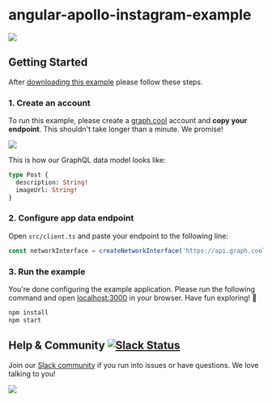 # angular-apollo-instagram-example
![](http://i.imgur.com/acxRg0p.png)

## Getting Started

After [downloading this example](https://github.com/graphcool-examples/angular-apollo-instagram-example/archive/master.zip) please follow these steps.

### 1. Create an account

To run this example, please create a [graph.cool](http://graph.cool) account and **copy your endpoint**. This shouldn't take longer than a minute. We promise!

![](http://i.imgur.com/ytXDR4B.gif)

This is how our GraphQL data model looks like:

```graphql
type Post {
  description: String!
  imageUrl: String!
}
```

### 2. Configure app data endpoint

Open `src/client.ts` and paste your endpoint to the following line:

```js
const networkInterface = createNetworkInterface('https://api.graph.cool/simple/v1/__PROJECT_ID__')
```


### 3. Run the example

You're done configuring the example application. Please run the following command and open [localhost:3000](http://localhost:3000) in your browser. Have fun exploring! 🎉

```sh
npm install
npm start
```


## Help & Community [![Slack Status](https://slack.graph.cool/badge.svg)](https://slack.graph.cool)

Join our [Slack community](http://slack.graph.cool/) if you run into issues or have questions. We love talking to you!

![](http://i.imgur.com/5RHR6Ku.png)
